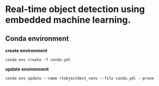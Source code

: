 # Real-time object detection using embedded machine learning.

## Conda environment

**create environment**
```
conda env create -f conda.yml
```

**update environment**
```
conda env update --name rtobjectdect_venv --file conda.yml --prune
```